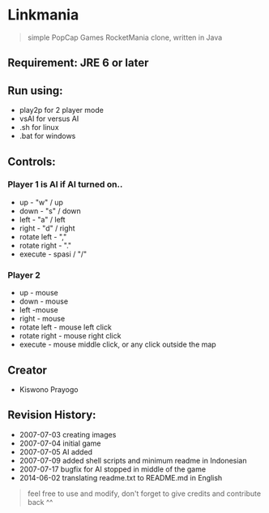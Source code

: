 # Linkmania 
> simple PopCap Games RocketMania clone, written in Java

## Requirement: JRE 6 or later

## Run using:
-  play2p for 2 player mode
-  vsAI for versus AI
-  .sh for linux
-  .bat for windows

## Controls:

### Player 1 is AI if AI turned on..
-  up - "w" / up 
-  down - "s" / down
-  left - "a" / left
-  right - "d" / right
-  rotate left - ","
-  rotate right - "."
-  execute - spasi / "/"
  
### Player 2
-  up - mouse
-  down - mouse
-  left -mouse
-  right - mouse
-  rotate left - mouse left click
-  rotate right - mouse right click
-  execute - mouse middle click, or any click outside the map
  
## Creator
-  Kiswono Prayogo

## Revision History:
-  2007-07-03 creating images
-  2007-07-04 initial game
-  2007-07-05 AI added
-  2007-07-09 added shell scripts and minimum readme in Indonesian
-  2007-07-17 bugfix for AI stopped in middle of the game
-  2014-06-02 translating readme.txt to README.md in English

> feel free to use and modify, don't forget to give credits and contribute back ^^


